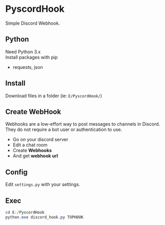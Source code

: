 # PyscordHook
Simple Discord Webhook.   

## Python
Need Python 3.x  
Install packages with pip
  * requests, json

## Install
Download files in a folder (ie: `E/PyscordHook/`)

## Create WebHook
Webhooks are a low-effort way to post messages to channels in Discord.  
They do not require a bot user or authentication to use.
  * Go on your discord server
  * Edit a chat room
  * Create **Webhooks**
  * And get **webhook url**

## Config
Edit `settings.py` with your settings.

## Exec
```powershell
cd E:/PyscordHook
python.exe discord_hook.py TOPHOOK
```
